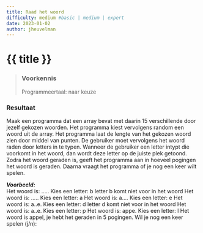 ```yaml
---
title: Raad het woord
difficulty: medium #basic | medium | expert
date: 2023-01-02
author: jheuvelman
---
```




# {{ title }}

> ### Voorkennis
> Programmeertaal: naar keuze

### Resultaat
Maak een programma dat een array bevat met daarin 15 verschillende door
jezelf gekozen woorden. Het programma kiest vervolgens random een woord
uit de array. Het programma laat de lengte van het gekozen woord zien
door middel van punten. De gebruiker moet vervolgens het woord raden
door letters in te typen. Wanneer de gebruiker een letter intypt die
voorkomt in het woord, dan wordt deze letter op de juiste plek getoond.
Zodra het woord geraden is, geeft het programma aan in hoeveel pogingen
het woord is geraden. Daarna vraagt het programma of je nog een keer
wilt spelen.

***Voorbeeld:***  
Het woord is: ..... Kies een letter: b letter b komt niet voor in het
woord Het woord is: ..... Kies een letter: a Het woord is: a.... Kies
een letter: e Het woord is: a..e. Kies een letter: d letter d komt niet
voor in het woord Het woord is: a..e. Kies een letter: p Het woord is:
appe. Kies een letter: l Het woord is appel, je hebt het geraden in 5
pogingen. Wil je nog een keer spelen (j/n):
